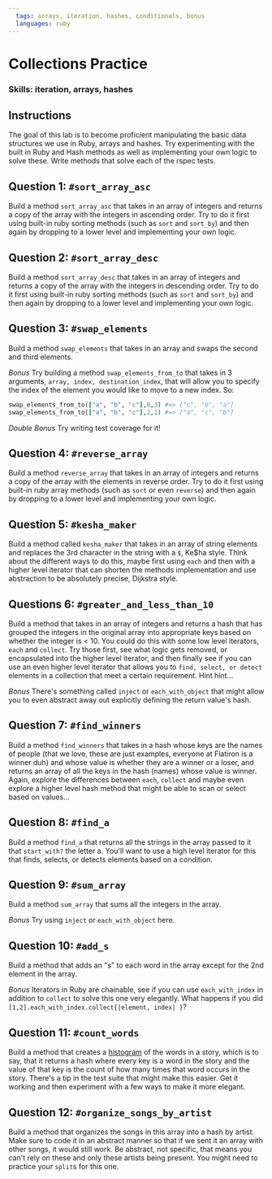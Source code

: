 ```yaml
---
  tags: arrays, iteration, hashes, conditionals, bonus
  languages: ruby
---
```


# Collections Practice

### Skills: iteration, arrays, hashes

## Instructions

The goal of this lab is to become proficient manipulating the basic data structures we use in Ruby, arrays and hashes.  Try experimenting with the built in Ruby and Hash methods as well as implementing your own logic to solve these.  Write methods that solve each of the rspec tests.

## Question 1: `#sort_array_asc`

Build a method `sort_array_asc` that takes in an array of integers and returns a copy of the array with the integers in ascending order. Try to do it first using built-in ruby sorting methods (such as `sort` and `sort_by`) and then again by dropping to a lower level and implementing your own logic.

## Question 2: `#sort_array_desc`

Build a method `sort_array_desc` that takes in an array of integers and returns a copy of the array with the integers in descending order. Try to do it first using built-in ruby sorting methods (such as `sort` and `sort_by`) and then again by dropping to a lower level and implementing your own logic.

## Question 3: `#swap_elements`

Build a method `swap_elements` that takes in an array and swaps the second and third elements.

_Bonus_ Try building a method `swap_elements_from_to` that takes in 3 arguments, `array, index, destination_index`, that will allow you to specify the index of the element you would like to move to a new index. So:

```ruby
swap_elements_from_to(["a", "b", "c"],0,3) #=> ["c", "b", "a"]
swap_elements_from_to(["a", "b", "c"],2,1) #=> ["a", "c", "b"]
```

_Double Bonus_ Try writing test coverage for it!

## Question 4: `#reverse_array`

Build a method `reverse_array` that takes in an array of integers and returns a copy of the array with the elements in reverse order. Try to do it first using built-in ruby array methods (such as `sort` or even `reverse`) and then again by dropping to a lower level and implementing your own logic.

## Question 5: `#kesha_maker`

Build a method called `kesha_maker` that takes in an array of string elements and replaces the 3rd character in the string with a `$`, Ke$ha style. Think about the different ways to do this, maybe first using `each` and then with a higher level iterator that can shorten the methods implementation and use abstraction to be absolutely precise, Dijkstra style.

## Questions 6: `#greater_and_less_than_10`

Build a method that takes in an array of integers and returns a hash that has grouped the integers in the original array into appropriate keys based on whether the integer is < 10. You could do this with some low level iterators, `each` and `collect`. Try those first, see what logic gets removed, or encapsulated into the higher level iterator, and then finally see if you can use an even higher level iterator that allows you to `find, select, or detect` elements in a collection that meet a certain requirement. Hint hint...

_Bonus_ There's something called `inject` or `each_with_object` that might allow you to even abstract away out explicitly defining the return value's hash.
## Question 7: `#find_winners`

Build a method `find_winners` that takes in a hash whose keys are the names of people (that we love, these are just examples, everyone at Flatiron is a winner duh) and whose value is whether they are a winner or a loser, and returns an array of all the keys in the hash (names) whose value is winner. Again, explore the differences between `each`, `collect` and maybe even explore a higher level hash method that might be able to scan or select based on values...

## Question 8: `#find_a`

Build a method `find_a` that returns all the strings in the array passed to it that `start_with?` the letter a. You'll want to use a high level iterator for this that finds, selects, or detects elements based on a condition.

## Question 9: `#sum_array`

Build a method `sum_array` that sums all the integers in the array.

_Bonus_ Try using `inject` or `each_with_object` here.

## Question 10: `#add_s`

Build a method that adds an "s" to each word in the array except for the 2nd element in the array. 

_Bonus_ Iterators in Ruby are chainable, see if you can use `each_with_index` in addition to `collect` to solve this one very elegantly. What happens if you did `[1,2].each_with_index.collect{|element, index| }`?

## Question 11: `#count_words`

Build a method that creates a [histogram](http://en.wikipedia.org/wiki/Histogram) of the words in a story, which is to say, that it returns a hash where every key is a word in the story and the value of that key is the count of how many times that word occurs in the story. There's a tip in the test suite that might make this easier. Get it working and then experiment with a few ways to make it more elegant.

## Question 12: `#organize_songs_by_artist`

Build a method that organizes the songs in this array into a hash by artist. Make sure to code it in an abstract manner so that if we sent it an array with other songs, it would still work. Be abstract, not specific, that means you can't rely on these and only these artists being present. You might need to practice your `split`s for this one.



